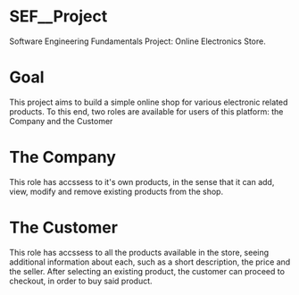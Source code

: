 # SEF__Project
Software Engineering Fundamentals Project: Online Electronics Store.

# Goal
This project aims to build a simple online shop for various electronic related products. To this end, two roles are available for users of this platform: the Company and the Customer

# The Company
This role has accssess to it's own products, in the sense that it can add, view, modify and remove existing products from the shop.

# The Customer
This role has accssess to all the products available in the store, seeing additional information about each, such as a short description, the price and the seller.
After selecting an existing product, the customer can proceed to checkout, in order to buy said product.
